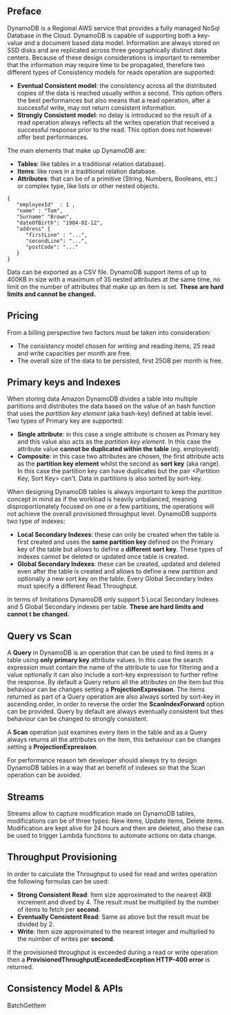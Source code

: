 ## Preface

DynamoDB is a Regional AWS service that provides a fully managed NoSql Database in the Cloud. DynamoDB is capable of supporting both a key-value and a document based data model.
Information are always stored on SSD disks and are replicated across three geographically distinct data centers. Because of these design considerations is important to remember that the information may require time to be propagated, therefore two different types of Consistency models for reads operation are supported:

- **Eventual Consistent model**: the consistency across all the distributed copies of the data is reached usually within a second. This option offers the best performances but also means that a read operation, after a successful write, may not return consistent information.
- **Strongly Consistent model**: no delay is introduced so the result of a read operation always reflects all the writes operation that received a successful response prior to the read. This option does not however offer best performances.

The main elements that make up DynamoDB are:

- **Tables**: like tables in a traditional relation database).
- **Items**: like rows in a traditional relation database.
- **Attributes**: that can be of a primitive (String, Numbers, Booleans, etc.) or complex type, like lists or other nested objects.

```
{
   "employeeId"  : 1 ,
   "name" : "Tom",
   "Surname" "Brown",
   "dateOfBirth": "1984-02-12",
   "address" {
      "firstLine" : "...",
      "secondLine": "...",
      "postCode": "..."
   }
}
```

Data can be exported as a CSV file.
DynamoDB support items of up to 400KB in size with a maximum of 35 nested attributes at the same time, no limit on the number of attributes that make up an item is set. **These are hard limits and cannot be changed.**

## Pricing

From a billing perspective two factors must be taken into consideration:

- The consistency model chosen for writing and reading items, 25 read and write capacities per month are free.
- The overall size of the data to be persisted, first 25GB per month is free.

## Primary keys and Indexes

When storing data Amazon DynamoDB divides a table into multiple partitions and distributes the data based on the value of an hash function that uses the *partition key element* (aka hash-key) defined at table level. Two types of Primary key are supported:

- **Single attribute**: in this case a single attribute is chosen as Primary key and this value also acts as the *partition key element*. In this case the attribute value **cannot be duplicated within the table** (eg. employeeId).
- **Composite**: in this case two attributes are chosen, the first attribute acts as the **partition key element** whilst the second as **sort key** (aka range). In this case the partition key can have duplicates but the pair <Partition Key, Sort Key> can't. Data in partitions is also sorted by sort-key.

When designing DynamoDB tables is always important to keep the *partition* concept in mind as if the workload is heavily unbalanced, meaning disproportionately focused on one or a few partitions, the operations will not achieve the overall provisioned throughput level.
DynamoDB supports two type of indexes:

- **Local Secondary Indexes**: these can only be created when the table is first created and uses the **same partition key** defined on the Primary key of the table but allows to define a **different sort key**. These types of indexes cannot be deleted or updated once table is created.
- **Global Secondary Indexes**: these can be created, updated and deleted even after the table is created and allows to define a new partition and optionally a new sort key on the table. Every Global Secondary Index must specify a different Read Throughput.

In terms of limitations DynamoDB only support 5 Local Secondary Indexes and 5 Global Secondary indexes per table. **These are hard limits and cannot t be changed.**

## Query vs Scan

A **Query** in DynamoDB is an operation that can be used to find items in a table using **only primary key** attribute values. In this case the search expression must contain the name of the attribute to use for filtering and a value optionally it can also include a sort-key expressison to further refine the response. By default a Query return all the attributes on the item but this behaviour can be changes setting a **ProjectionExpresison**.
The items returned as part of a Query operation are also always sorted by sort-key in ascending order, in order to reverse the order the **ScanIndexForward** option can be provided.
Query by default are always eventually consistent but thes behaviour can be changed to strongly consistent.

A **Scan** operation just examines every item in the table and as a Query always returns all the attributes on the item, this behaviour can be changes setting a **ProjectionExpresison**.

For performance reason teh developer should always try to design DynamoDB tables in a way that an benefit of indexes so that the Scan operation can be avoided.

## Streams

Streams allow to capture modification made on DynamoDB tables, modifications can be of three types: New items, Update items, Delete items.
Modification are kept alive for 24 hours and then are deleted, also these can be used to trigger Lambda functions to automate actions on data change.

## Throughput Provisioning

In order to calculate the Throughput to used for read and writes operation the following formulas can be used:

- **Strong Consistent Read**: Item size approximated to the nearest 4KB increment and dived by 4. The result must be multiplied by the number of items to fetch per **second**.
- **Eventually Consistent Read**: Same as above but the result must be divided by 2.
- **Write**: Item size approximated to the nearest integer and multiplied to the nuimber of writes per **second**.

If the provisioned throughput is exceeded during a read or write operation then a **ProvisionedThroughputExceededException HTTP-400 error** is returned.

## Consistency Model & APIs


BatchGetItem










